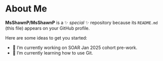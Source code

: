 # About Me


**MsShawnP/MsShawnP** is a ✨ _special_ ✨ repository because its `README.md` (this file) appears on your GitHub profile.

Here are some ideas to get you started:

- 🔭 I’m currently working on SOAR  Jan 2025 cohort pre-work.
- 🌱 I’m currently learning how to use Git.

